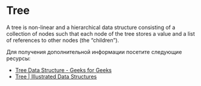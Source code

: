 # Tree

A tree is non-linear and a hierarchical data structure consisting of a collection of nodes such that each node of the tree stores a value and a list of references to other nodes (the “children”).

Для получения дополнительной информации посетите следующие ресурсы:

- [Tree Data Structure - Geeks for Geeks](https://www.geeksforgeeks.org/introduction-to-tree-data-structure-and-algorithm-tutorials/)
- [Tree | Illustrated Data Structures](https://www.youtube.com/watch?v=S2W3SXGPVyU)

